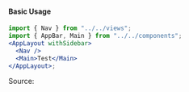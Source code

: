 #### Basic Usage

```jsx
import { Nav } from "../../views";
import { AppBar, Main } from "../../components";
<AppLayout withSidebar>
  <Nav />
  <Main>Test</Main>
</AppLayout>;
```

Source:

```js { "file": "./AppLayout.js" }
```
